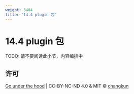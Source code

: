 ```yaml
---
weight: 3404
title: "14.4 plugin 包"
---
```


# 14.4 plugin 包

TODO: 请不要阅读此小节，内容编排中

## 许可

[Go under the hood](https://github.com/changkun/go-under-the-hood) | CC-BY-NC-ND 4.0 & MIT &copy; [changkun](https://changkun.de)